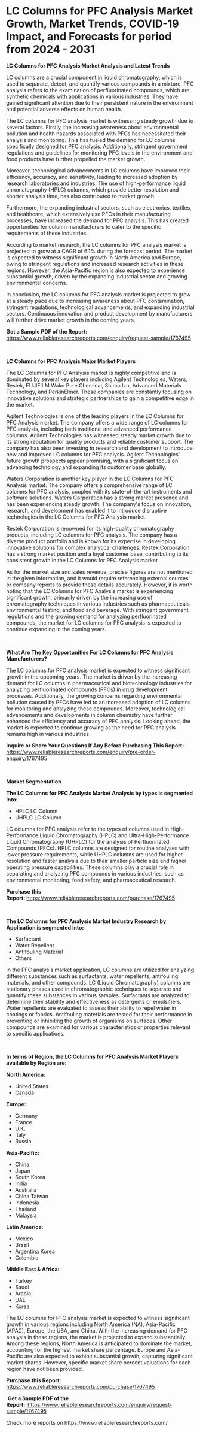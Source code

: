 <p><h1>LC Columns for PFC Analysis Market Growth, Market Trends, COVID-19 Impact, and Forecasts for period from 2024 - 2031</h1></p><p><strong>LC Columns for PFC Analysis Market Analysis and Latest Trends</strong></p>
<p><p>LC columns are a crucial component in liquid chromatography, which is used to separate, detect, and quantify various compounds in a mixture. PFC analysis refers to the examination of perfluorinated compounds, which are synthetic chemicals with applications in various industries. They have gained significant attention due to their persistent nature in the environment and potential adverse effects on human health.</p><p>The LC columns for PFC analysis market is witnessing steady growth due to several factors. Firstly, the increasing awareness about environmental pollution and health hazards associated with PFCs has necessitated their analysis and monitoring. This has fueled the demand for LC columns specifically designed for PFC analysis. Additionally, stringent government regulations and guidelines for monitoring PFC levels in the environment and food products have further propelled the market growth.</p><p>Moreover, technological advancements in LC columns have improved their efficiency, accuracy, and sensitivity, leading to increased adoption by research laboratories and industries. The use of high-performance liquid chromatography (HPLC) columns, which provide better resolution and shorter analysis time, has also contributed to market growth.</p><p>Furthermore, the expanding industrial sectors, such as electronics, textiles, and healthcare, which extensively use PFCs in their manufacturing processes, have increased the demand for PFC analysis. This has created opportunities for column manufacturers to cater to the specific requirements of these industries.</p><p>According to market research, the LC columns for PFC analysis market is projected to grow at a CAGR of 6.1% during the forecast period. The market is expected to witness significant growth in North America and Europe, owing to stringent regulations and increased research activities in these regions. However, the Asia-Pacific region is also expected to experience substantial growth, driven by the expanding industrial sector and growing environmental concerns.</p><p>In conclusion, the LC columns for PFC analysis market is projected to grow at a steady pace due to increasing awareness about PFC contamination, stringent regulations, technological advancements, and expanding industrial sectors. Continuous innovation and product development by manufacturers will further drive market growth in the coming years.</p></p>
<p><strong>Get a Sample PDF of the Report:&nbsp;</strong> <a href="https://www.reliableresearchreports.com/enquiry/request-sample/1767495">https://www.reliableresearchreports.com/enquiry/request-sample/1767495</a></p>
<p>&nbsp;</p>
<p><strong>LC Columns for PFC Analysis Major Market Players</strong></p>
<p><p>The LC Columns for PFC Analysis market is highly competitive and is dominated by several key players including Agilent Technologies, Waters, Restek, FUJIFILM Wako Pure Chemical, Shimadzu, Advanced Materials Technology, and PerkinElmer. These companies are constantly focusing on innovative solutions and strategic partnerships to gain a competitive edge in the market.</p><p>Agilent Technologies is one of the leading players in the LC Columns for PFC Analysis market. The company offers a wide range of LC columns for PFC analysis, including both traditional and advanced performance columns. Agilent Technologies has witnessed steady market growth due to its strong reputation for quality products and reliable customer support. The company has also been investing in research and development to introduce new and improved LC columns for PFC analysis. Agilent Technologies' future growth prospects appear promising, with a significant focus on advancing technology and expanding its customer base globally.</p><p>Waters Corporation is another key player in the LC Columns for PFC Analysis market. The company offers a comprehensive range of LC columns for PFC analysis, coupled with its state-of-the-art instruments and software solutions. Waters Corporation has a strong market presence and has been experiencing steady growth. The company's focus on innovation, research, and development has enabled it to introduce disruptive technologies in the LC Columns for PFC Analysis market.</p><p>Restek Corporation is renowned for its high-quality chromatography products, including LC columns for PFC analysis. The company has a diverse product portfolio and is known for its expertise in developing innovative solutions for complex analytical challenges. Restek Corporation has a strong market position and a loyal customer base, contributing to its consistent growth in the LC Columns for PFC Analysis market.</p><p>As for the market size and sales revenue, precise figures are not mentioned in the given information, and it would require referencing external sources or company reports to provide these details accurately. However, it is worth noting that the LC Columns for PFC Analysis market is experiencing significant growth, primarily driven by the increasing use of chromatography techniques in various industries such as pharmaceuticals, environmental testing, and food and beverage. With stringent government regulations and the growing demand for analyzing perfluorinated compounds, the market for LC columns for PFC analysis is expected to continue expanding in the coming years.</p></p>
<p>&nbsp;</p>
<p><strong>What Are The Key Opportunities For LC Columns for PFC Analysis Manufacturers?</strong></p>
<p><p>The LC columns for PFC analysis market is expected to witness significant growth in the upcoming years. The market is driven by the increasing demand for LC columns in pharmaceutical and biotechnology industries for analyzing perfluorinated compounds (PFCs) in drug development processes. Additionally, the growing concerns regarding environmental pollution caused by PFCs have led to an increased adoption of LC columns for monitoring and analyzing these compounds. Moreover, technological advancements and developments in column chemistry have further enhanced the efficiency and accuracy of PFC analysis. Looking ahead, the market is expected to continue growing as the need for PFC analysis remains high in various industries.</p></p>
<p><strong>Inquire or Share Your Questions If Any Before Purchasing This Report:</strong> <a href="https://www.reliableresearchreports.com/enquiry/pre-order-enquiry/1767495">https://www.reliableresearchreports.com/enquiry/pre-order-enquiry/1767495</a></p>
<p>&nbsp;</p>
<p><strong>Market Segmentation</strong></p>
<p><strong>The LC Columns for PFC Analysis Market Analysis by types is segmented into:</strong></p>
<p><ul><li>HPLC LC Column</li><li>UHPLC LC Column</li></ul></p>
<p><p>LC columns for PFC analysis refer to the types of columns used in High-Performance Liquid Chromatography (HPLC) and Ultra-High-Performance Liquid Chromatography (UHPLC) for the analysis of Perfluorinated Compounds (PFCs). HPLC columns are designed for routine analyses with lower pressure requirements, while UHPLC columns are used for higher resolution and faster analysis due to their smaller particle size and higher operating pressure capabilities. These columns play a crucial role in separating and analyzing PFC compounds in various industries, such as environmental monitoring, food safety, and pharmaceutical research.</p></p>
<p><strong>Purchase this Report:&nbsp;</strong><a href="https://www.reliableresearchreports.com/purchase/1767495">https://www.reliableresearchreports.com/purchase/1767495</a></p>
<p>&nbsp;</p>
<p><strong>The LC Columns for PFC Analysis Market Industry Research by Application is segmented into:</strong></p>
<p><ul><li>Surfactant</li><li>Water Repellent</li><li>Antifouling Material</li><li>Others</li></ul></p>
<p><p>In the PFC analysis market application, LC columns are utilized for analyzing different substances such as surfactants, water repellents, antifouling materials, and other compounds. LC (Liquid Chromatography) columns are stationary phases used in chromatographic techniques to separate and quantify these substances in various samples. Surfactants are analyzed to determine their stability and effectiveness as detergents or emulsifiers. Water repellents are evaluated to assess their ability to repel water in coatings or fabrics. Antifouling materials are tested for their performance in preventing or inhibiting the growth of organisms on surfaces. Other compounds are examined for various characteristics or properties relevant to specific applications.</p></p>
<p>&nbsp;</p>
<p><strong>In terms of Region, the LC Columns for PFC Analysis Market Players available by Region are:</strong></p>
<p>
    <p> <strong> North America: </strong>
        <ul>
            <li>United States</li>
            <li>Canada</li>
        </ul>
        </p> 
    <p> <strong> Europe: </strong>
        <ul>
            <li>Germany</li>
            <li>France</li>
            <li>U.K.</li>
            <li>Italy</li>
            <li>Russia</li>
        </ul>
        </p> 
    <p> <strong> Asia-Pacific: </strong>
        <ul>
            <li>China</li>
            <li>Japan</li>
            <li>South Korea</li>
            <li>India</li>
            <li>Australia</li>
            <li>China Taiwan</li>
            <li>Indonesia</li>
            <li>Thailand</li>
            <li>Malaysia</li>
        </ul>
        </p> 
    <p> <strong> Latin America: </strong>
        <ul>
            <li>Mexico</li>
            <li>Brazil</li>
            <li>Argentina Korea</li>
            <li>Colombia</li>
        </ul>
        </p> 
    <p> <strong> Middle East & Africa: </strong>
        <ul>
            <li>Turkey</li>
            <li>Saudi</li>
            <li>Arabia</li>
            <li>UAE</li>
            <li>Korea</li>
        </ul>
    </p>
    </p>
<p><p>The LC columns for PFC analysis market is expected to witness significant growth in various regions including North America (NA), Asia-Pacific (APAC), Europe, the USA, and China. With the increasing demand for PFC analysis in these regions, the market is projected to expand substantially. Among these regions, North America is anticipated to dominate the market, accounting for the highest market share percentage. Europe and Asia-Pacific are also expected to exhibit substantial growth, capturing significant market shares. However, specific market share percent valuations for each region have not been provided.</p></p>
<p><strong>Purchase this Report: </strong><a href="https://www.reliableresearchreports.com/purchase/1767495">https://www.reliableresearchreports.com/purchase/1767495</a></p>
<p>&nbsp;<strong>Get a Sample PDF of the Report:&nbsp;&nbsp;</strong><a href="https://www.reliableresearchreports.com/enquiry/request-sample/1767495">https://www.reliableresearchreports.com/enquiry/request-sample/1767495</a></p>
<p><strong></strong></p>
<p>Check more reports on https://www.reliableresearchreports.com/</p>